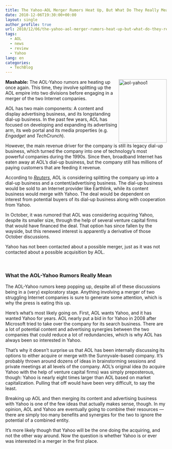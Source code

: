 ```yaml
---
title: The Yahoo-AOL Merger Rumors Heat Up, But What Do They Really Mean?
date: 2010-12-06T19:30:00+00:00
layout: single
author_profile: true
url: 2010/12/06/the-yahoo-aol-merger-rumors-heat-up-but-what-do-they-really-mean/
tags:
  - AOL
  - news
  - review
  - Yahoo
lang: en
categories: 
  - TechBlog
---
```

[<img title="aol-yahoo1" border="0" alt="aol-yahoo1" align="right" src="http://lh5.ggpht.com/_vaUVXcmC3OI/TP0ywnLxgpI/AAAAAAAADVI/uOas2gkIK7w/aol-yahoo1_thumb%5B12%5D.jpg?imgmax=800" width="150" height="197" />](http://lh5.ggpht.com/_vaUVXcmC3OI/TP0yuknZ4uI/AAAAAAAADVE/VGmD3fkeTXQ/s1600-h/aol-yahoo1%5B9%5D.jpg)**Mashable:** The AOL-Yahoo rumors are heating up once again. This time, they involve splitting up the AOL empire into two divisions before engaging in a merger of the two Internet companies. 

AOL has two main components: A content and display advertising business, and its longstanding dial-up business. In the past few years, AOL has focused on developing and expanding its advertising arm, its web portal and its media properties (e.g. _Engadget_ and _TechCrunch_).

However, the main revenue driver for the company is still its legacy dial-up business, which turned the company into one of technology’s most powerful companies during the 1990s. Since then, broadband Internet has eaten away at AOL’s dial-up business, but the company still has millions of paying customers that are feeding it revenue.

According to [_Reuters_](http://www.reuters.com/article/idUSTRE6B50MF20101206), AOL is considering splitting the company up into a dial-up business and a content/advertising business. The dial-up business would be sold to an Internet provider like Earthlink, while its content business would merge with Yahoo. The deal would be dependent on interest from potential buyers of its dial-up business along with cooperation from Yahoo.

In October, it was rumored that AOL was considering acquiring Yahoo, despite its smaller size, through the help of several venture capital firms that would have financed the deal. That option has since fallen by the wayside, but this renewed interest is apparently a derivative of those October discussions.

Yahoo has not been contacted about a possible merger, just as it was not contacted about a possible acquisition by AOL.

 

### What the AOL-Yahoo Rumors Really Mean

The AOL-Yahoo rumors keep popping up, despite all of these discussions being in a (very) exploratory stage. Anything involving a merger of two struggling Internet companies is sure to generate some attention, which is why the press is eating this up.

Here’s what’s most likely going on. First, AOL wants Yahoo, and it has wanted Yahoo for years. AOL nearly put a bid in for Yahoo in 2008 after Microsoft tried to take over the company for its search business. There are a lot of potential content and advertising synergies between the two companies that could reduce a lot of redundancies, which is why AOL has always been so interested in Yahoo.

That’s why it doesn’t surprise us that AOL has been internally discussing its options to either acquire or merge with the Sunnyvale-based company. It’s probably thrown around dozens of ideas in brainstorming sessions and private meetings at all levels of the company. AOL’s original idea (to acquire Yahoo with the help of venture capital firms) was simply preposterous, though: Yahoo is nearly eight times larger than AOL based on market capitalization. Pulling that off would have been very difficult, to say the least.

Breaking up AOL and then merging its content and advertising business with Yahoo is one of the few ideas that actually makes sense, though. In my opinion, AOL and Yahoo are eventually going to combine their resources — there are simply too many benefits and synergies for the two to ignore the potential of a combined entity.

It’s more likely though that Yahoo will be the one doing the acquiring, and not the other way around. Now the question is whether Yahoo is or ever was interested in a merger in the first place.